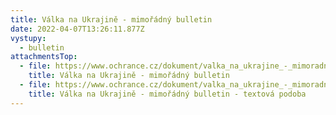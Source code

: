 ```yaml
---
title: Válka na Ukrajině - mimořádný bulletin
date: 2022-04-07T13:26:11.877Z
vystupy:
  - bulletin
attachmentsTop:
  - file: https://www.ochrance.cz/dokument/valka_na_ukrajine_-_mimoradny_bulletin/ukrajina-mimoradny-bulletin.pdf
    title: Válka na Ukrajině - mimořádný bulletin
  - file: https://www.ochrance.cz/dokument/valka_na_ukrajine_-_mimoradny_bulletin/ukrajina-mimoradny-_bulletin-textova-podoba.docx
    title: Válka na Ukrajině - mimořádný bulletin - textová podoba
---
```

